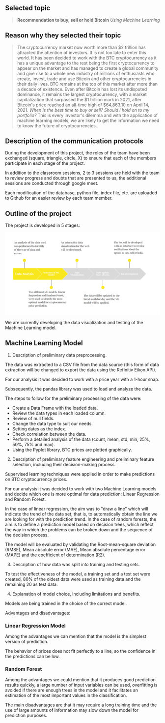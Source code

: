 ## Selected topic

> **Recommendation to buy, sell or hold Bitcoin**
*Using Machine Learning*

## Reason why they selected their topic

> The cryptocurrency market now worth more than $2 trillion has attracted the attention of investors. It is not too late to enter this world. It has been decided to work with the BTC cryptocurrency as it has a unique advantage to the rest being the first cryptocurrency to appear on the market and has managed to create a global community and give rise to a whole new industry of millions of enthusiasts who create, invest, trade and use Bitcoin and other cryptocurrencies in their daily lives. BTC remains at the top of this market after more than a decade of existence. Even after Bitcoin has lost its undisputed dominance, it remains the largest cryptocurrency, with a market capitalization that surpassed the $1 trillion mark in 2021, after Bitcoin's price reached an all-time high of $64,863.10 on April 14, 2021.
> *When is the best time to buy or sell? Should I hold on to my portfolio?* This is every investor's dilemma and with the application of machine learning models, we are likely to get the information we need to know the future of cryptocurrencies.

## Description of the communication protocols

During the development of this project, the roles of the team have been exchanged (square, triangle, circle, X) to ensure that each of the members participate in each stage of the project.

In addition to the classroom sessions, 2 to 3 sessions are held with the team to review progress and doubts that are presented to us, the additional sessions are conducted through google meet.

Each modification of the database, python file, index file, etc. are uploaded to Github for an easier review by each team member.

## Outline of the project

The project is developed in 5 stages:

![img](https://github.com/coldstrel/bitcoin_final/blob/Carmen/Resources/Outline_of_the_project.PNG)

We are currently developing the data visualization and testing of the Machine Learning model.

## Machine Learning Model

1. Description of preliminary data preprocessing.

The data was extracted to a CSV file from the data source (this form of data extraction will be changed to export the data using the Refinitiv Eikon API).

For our analysis it was decided to work with a price year with a 1-hour snap.

Subsequently, the pandas library was used to load and analyze the data.

The steps to follow for the preliminary processing of the data were:

- Create a Data Frame with the loaded data.
- Review the data types in each loaded column.
- Review of null fields.
- Change the data type to suit our needs.
- Setting dates as the index.
- Check correlation between the data.
- Perform a detailed analysis of the data (count, mean, std, min, 25%, 50%, 75% and max).
- Using the Pyplot library, BTC prices are plotted graphically.

2. Description of preliminary feature engineering and preliminary feature selection, including their decision-making process.

Supervised learning techniques were applied in order to make predictions on BTC cryptocurrency prices.

For our analysis it was decided to work with two Machine Learning models and decide which one is more optimal for data prediction; Linear Regression and Random Forest.

In the case of linear regression, the aim was to "draw a line" which will indicate the trend of the data set, that is, to automatically obtain the line we are looking for with the prediction trend.
In the case of random forests, the aim is to define a prediction model based on decision trees, which reflect the way in which the problems can be broken down and the sequence of the decision process.

The model will be evaluated by validating the Root-mean-square deviation (RMSE), Mean absolute error (MAE), Mean absolute percentage error (MAPE) and the coefficient of determination (R2).

3. Description of how data was split into training and testing sets.

To test the effectiveness of the model, a training set and a test set were created, 80% of the oldest data were used as training data and the remaining 20 as test data.

4. Explanation of model choice, including limitations and benefits.

Models are being trained in the choice of the correct model.

Advantages and disadvantages:

### Linear Regression Model

Among the advantages we can mention that the model is the simplest version of prediction.

The behavior of prices does not fit perfectly to a line, so the confidence in the predictions can be low.

### Random Forest

Among the advantages we could mention that it produces good prediction results quickly, a large number of input variables can be used, overfitting is avoided if there are enough trees in the model and it facilitates an estimation of the most important values in the classification.

The main disadvantages are that it may require a long training time and the use of large amounts of information may slow down the model for prediction purposes.